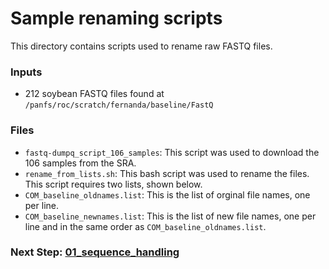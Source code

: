# Sample renaming scripts
This directory contains scripts used to rename raw FASTQ files. 

### Inputs
- 212 soybean FASTQ files found at `/panfs/roc/scratch/fernanda/baseline/FastQ`

### Files
- `fastq-dumpq_script_106_samples`: This script was used to download the 106 samples from the SRA.
- `rename_from_lists.sh`: This bash script was used to rename the files. This script requires two lists, shown below.
- `COM_baseline_oldnames.list`: This is the list of orginal file names, one per line.
- `COM_baseline_newnames.list`: This is the list of new file names, one per line and in the same order as `COM_baseline_oldnames.list`.

### Next Step: [01_sequence_handling](https://github.com/MorrellLAB/Context_Variants_Soy/tree/master/01_sequence_handling)